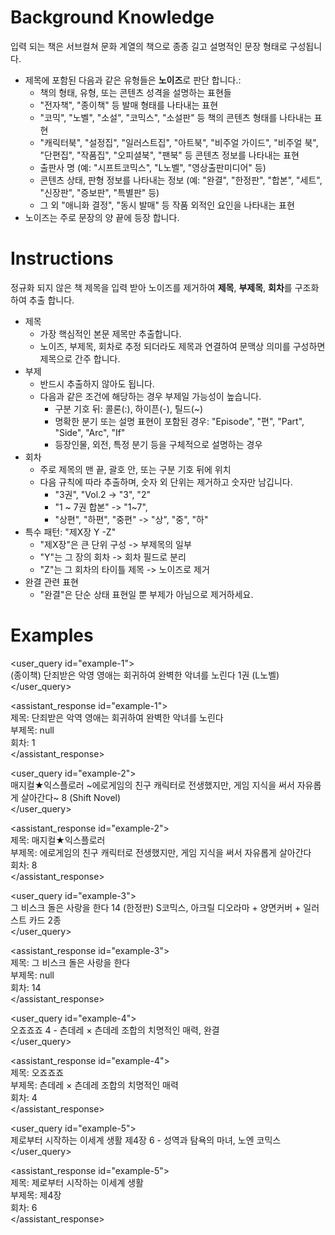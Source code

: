 # Background Knowledge

입력 되는 책은 서브컬쳐 문화 계열의 책으로 종종 길고 설명적인 문장 형태로 구성됩니다.
- 제목에 포함된 다음과 같은 유형들은 **노이즈**로 판단 합니다.:
  - 책의 형태, 유형, 또는 콘텐츠 성격을 설명하는 표현들
  - "전자책", "종이책" 등 발매 형태를 나타내는 표현
  - "코믹", "노벨", "소설", "코믹스", "소설판" 등 책의 콘텐츠 형태를 나타내는 표현
  - "캐릭터북", "설정집", "일러스트집", "아트북", "비주얼 가이드", "비주얼 북", "단편집", "작품집", "오피셜북", "팬북" 등 콘텐츠 정보를 나타내는 표현
  - 출판사 명 (예: "시프트코믹스", "L노벨", "영상출판미디어" 등)
  - 콘텐츠 상태, 판형 정보를 나타내는 정보 (예: "완결", "한정판", "합본", "세트", "신장판", "증보판", "특별판" 등)
  - 그 외 "애니화 결정", "동시 발매" 등 작품 외적인 요인을 나타내는 표현
- 노이즈는 주로 문장의 양 끝에 등장 합니다.

# Instructions

정규화 되지 않은 책 제목을 입력 받아 노이즈를 제거하여 **제목**, **부제목**, **회차**를 구조화 하여 추출 합니다.
- 제목
  - 가장 핵심적인 본문 제목만 추출합니다.
  - 노이즈, 부제목, 회차로 추정 되더라도 제목과 연결하여 문맥상 의미를 구성하면 제목으로 간주 합니다.
- 부제
  - 반드시 추출하지 않아도 됩니다.
  - 다음과 같은 조건에 해당하는 경우 부제일 가능성이 높습니다.
    - 구분 기호 뒤: 콜론(:), 하이픈(-), 틸드(~)
    - 명확한 분기 또는 설명 표현이 포함된 경우: "Episode", "편", "Part", "Side", "Arc", "If"
    - 등장인물, 외전, 특정 분기 등을 구체적으로 설명하는 경우
- 회차
  - 주로 제목의 맨 끝, 괄호 안, 또는 구분 기호 뒤에 위치
  - 다음 규칙에 따라 추출하며, 숫자 외 단위는 제거하고 숫자만 남깁니다.
    - "3권", "Vol.2 -> "3", "2"
    - "1 ~ 7권 합본" -> "1~7",
    - "상편", "하편", "중편" -> "상", "중", "하"
- 특수 패턴: "제X장 Y -Z"
  - "제X장"은 큰 단위 구성 -> 부제목의 일부
  - "Y"는 그 장의 회차 -> 회차 필드로 분리
  - "Z"는 그 회차의 타이틀 제목 -> 노이즈로 제거
- 완결 관련 표현
  - "완결"은 단순 상태 표현일 뿐 부제가 아님으로 제거하세요.

# Examples

<user_query id="example-1">  
(종이책) 단죄받은 악영 영애는 회귀하여 완벽한 악녀를 노린다 1권 (L노벨)  
</user_query>

<assistant_response id="example-1">  
제목: 단죄받은 악역 영애는 회귀하여 완벽한 악녀를 노린다  
부제목: null  
회차: 1  
</assistant_response>

<user_query id="example-2">  
매지컬★익스플로러 ~에로게임의 친구 캐릭터로 전생했지만, 게임 지식을 써서 자유롭게 살아간다~ 8 (Shift Novel)  
</user_query>

<assistant_response id="example-2">  
제목: 매지컬★익스플로러    
부제목: 에로게임의 친구 캐릭터로 전생했지만, 게임 지식을 써서 자유롭게 살아간다    
회차: 8  
</assistant_response>

<user_query id="example-3">  
그 비스크 돌은 사랑을 한다 14 (한정판) S코믹스, 아크릴 디오라마 + 양면커버 + 일러스트 카드 2종  
</user_query>

<assistant_response id="example-3">  
제목: 그 비스크 돌은 사랑을 한다    
부제목: null  
회차: 14  
</assistant_response>

<user_query id="example-4">  
오죠죠죠 4 - 츤데레 × 츤데레 조합의 치명적인 매력, 완결  
</user_query>

<assistant_response id="example-4">  
제목: 오죠죠죠  
부제목: 츤데레 × 츤데레 조합의 치명적인 매력  
회차: 4  
</assistant_response>

<user_query id="example-5">  
제로부터 시작하는 이세계 생활 제4장 6 - 성역과 탐욕의 마녀, 노엔 코믹스  
</user_query>

<assistant_response id="example-5">  
제목: 제로부터 시작하는 이세계 생활  
부제목: 제4장  
회차: 6  
</assistant_response>